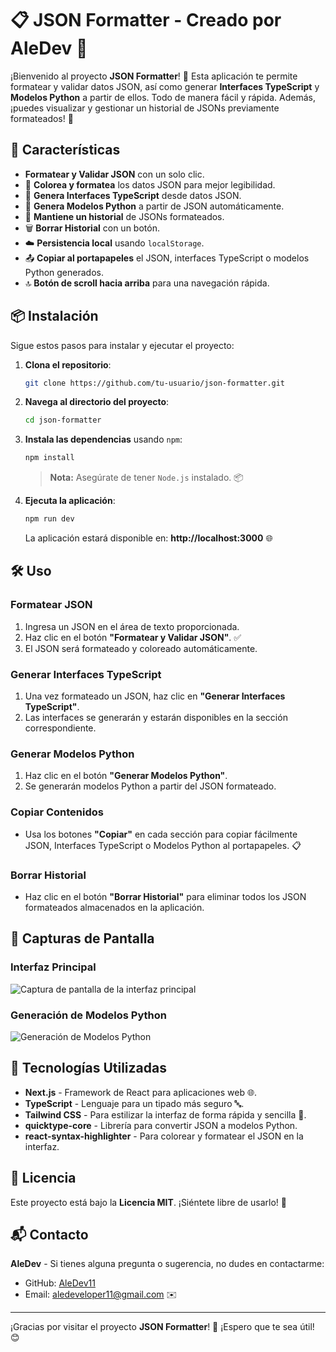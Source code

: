 # 📋 JSON Formatter - Creado por AleDev 🚀

¡Bienvenido al proyecto **JSON Formatter**! 🎉 Esta aplicación te permite formatear y validar datos JSON, así como generar **Interfaces TypeScript** y **Modelos Python** a partir de ellos. Todo de manera fácil y rápida. Además, ¡puedes visualizar y gestionar un historial de JSONs previamente formateados! 📝

## 🌟 Características

- **Formatear y Validar JSON** con un solo clic.
- 🎨 **Colorea y formatea** los datos JSON para mejor legibilidad.
- 📝 **Genera Interfaces TypeScript** desde datos JSON.
- 🐍 **Genera Modelos Python** a partir de JSON automáticamente.
- 📜 **Mantiene un historial** de JSONs formateados.
- 🗑️ **Borrar Historial** con un botón.
- ☁️ **Persistencia local** usando `localStorage`.
- 📤 **Copiar al portapapeles** el JSON, interfaces TypeScript o modelos Python generados.
- 🔝 **Botón de scroll hacia arriba** para una navegación rápida.

## 📦 Instalación

Sigue estos pasos para instalar y ejecutar el proyecto:

1. **Clona el repositorio**:
   
   ```bash
   git clone https://github.com/tu-usuario/json-formatter.git
   ```
   
2. **Navega al directorio del proyecto**:
   
   ```bash
   cd json-formatter
   ```
   
3. **Instala las dependencias** usando `npm`:
   
   ```bash
   npm install
   ```
   
   > **Nota:** Asegúrate de tener `Node.js` instalado. 📦

4. **Ejecuta la aplicación**:
   
   ```bash
   npm run dev
   ```
   
   La aplicación estará disponible en: **http://localhost:3000** 🌐

## 🛠️ Uso

### **Formatear JSON**
1. Ingresa un JSON en el área de texto proporcionada.
2. Haz clic en el botón **"Formatear y Validar JSON"**. ✅
3. El JSON será formateado y coloreado automáticamente.

### **Generar Interfaces TypeScript**
1. Una vez formateado un JSON, haz clic en **"Generar Interfaces TypeScript"**.
2. Las interfaces se generarán y estarán disponibles en la sección correspondiente.

### **Generar Modelos Python**
1. Haz clic en el botón **"Generar Modelos Python"**.
2. Se generarán modelos Python a partir del JSON formateado.

### **Copiar Contenidos**
- Usa los botones **"Copiar"** en cada sección para copiar fácilmente JSON, Interfaces TypeScript o Modelos Python al portapapeles. 📋

### **Borrar Historial**
- Haz clic en el botón **"Borrar Historial"** para eliminar todos los JSON formateados almacenados en la aplicación.

## 📸 Capturas de Pantalla

### **Interfaz Principal**
![Captura de pantalla de la interfaz principal](ruta/a/tu/captura1.png)

### **Generación de Modelos Python**
![Generación de Modelos Python](ruta/a/tu/captura2.png)

## 🔧 Tecnologías Utilizadas

- **Next.js** - Framework de React para aplicaciones web 🌐.
- **TypeScript** - Lenguaje para un tipado más seguro 🔤.
- **Tailwind CSS** - Para estilizar la interfaz de forma rápida y sencilla 🎨.
- **quicktype-core** - Librería para convertir JSON a modelos Python.
- **react-syntax-highlighter** - Para colorear y formatear el JSON en la interfaz.

## 📄 Licencia

Este proyecto está bajo la **Licencia MIT**. ¡Siéntete libre de usarlo! 📜

## 📬 Contacto

**AleDev** - Si tienes alguna pregunta o sugerencia, no dudes en contactarme:

- GitHub: [AleDev11](https://github.com/AleDev11)
- Email: aledeveloper11@gmail.com ✉️

---

¡Gracias por visitar el proyecto **JSON Formatter**! 🌟 ¡Espero que te sea útil! 😊
